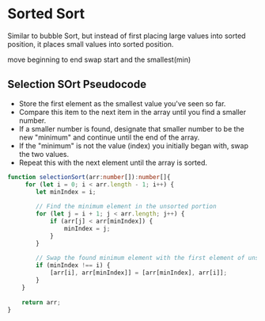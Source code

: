 # Sorted Sort

Similar to bubble Sort, but instead of first placing large values into sorted position,
it places small values into sorted position.

move beginning to end
swap start and the smallest(min)

## Selection SOrt Pseudocode

 - Store the first element as the smallest value you've seen so far.
 - Compare this item to the next item in the array until you find a smaller number.
 - If a smaller number is found, designate that smaller number to be the new "minimum" and continue until the end of the array.
 - If the "minimum" is not the value (index) you initially began with, swap the two values.
 - Repeat this with the next element until the array is sorted.

```typescript
function selectionSort(arr:number[]):number[]{
	 for (let i = 0; i < arr.length - 1; i++) {
        let minIndex = i;
        
        // Find the minimum element in the unsorted portion
        for (let j = i + 1; j < arr.length; j++) {
            if (arr[j] < arr[minIndex]) {
                minIndex = j;
            }
        }
        
        // Swap the found minimum element with the first element of unsorted portion
        if (minIndex !== i) {
            [arr[i], arr[minIndex]] = [arr[minIndex], arr[i]];
        }
    }
    
    return arr;
}

```
